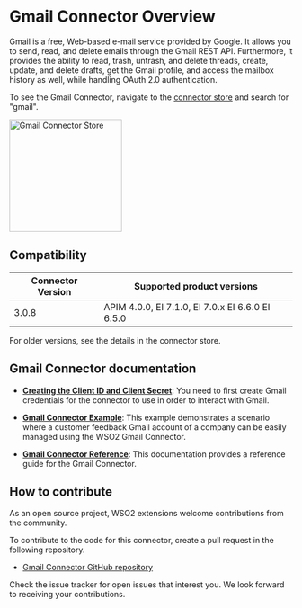 # Gmail Connector Overview

Gmail is a free, Web-based e-mail service provided by Google. It allows you to send, read, and delete emails through the Gmail REST API. Furthermore, it provides the ability to read, trash, untrash, and delete threads, create, update, and delete drafts, get the Gmail profile, and access the mailbox history as well, while handling OAuth 2.0 authentication.

To see the Gmail Connector, navigate to the [connector store](https://store.wso2.com/store/assets/esbconnector/list) and search for "gmail".

<img src="{{base_path}}/assets/img/integrate/connectors/gmail-store.png" title="Gmail Connector Store" width="200" alt="Gmail Connector Store"/>

## Compatibility

| Connector Version | Supported product versions |
| ------------- |-------------|
| 3.0.8    | APIM 4.0.0, EI 7.1.0, EI 7.0.x EI 6.6.0 EI 6.5.0 |

For older versions, see the details in the connector store.

## Gmail Connector documentation

* **[Creating the Client ID and Client Secret]({{base_path}}/reference/connectors/gmail-connector/configuring-gmail-api/)**: You need to first create Gmail credentials for the connector to use in order to interact with Gmail.

* **[Gmail Connector Example]({{base_path}}/reference/connectors/gmail-connector/gmail-connector-example/)**: This example demonstrates a scenario where a customer feedback Gmail account of a company can be easily managed using the WSO2 Gmail Connector. 

* **[Gmail Connector Reference]({{base_path}}/reference/connectors/gmail-connector/gmail-connector-config/)**: This documentation provides a reference guide for the Gmail Connector.

## How to contribute

As an open source project, WSO2 extensions welcome contributions from the community. 

To contribute to the code for this connector, create a pull request in the following repository. 

* [Gmail Connector GitHub repository](https://github.com/wso2-extensions/esb-connector-gmail)

Check the issue tracker for open issues that interest you. We look forward to receiving your contributions.
